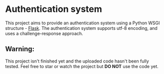 # Authentication system

This project aims to provide an authentication system using a Python WSGI structure - [Flask](https://github.com/pallets/flask). The authentication system supports utf-8 encoding, and uses a challenge-response approach.

## Warning:

This project isn't finished yet and the uploaded code hasn't been fully tested. Feel free to star or watch the project but **DO NOT** use the code yet.
